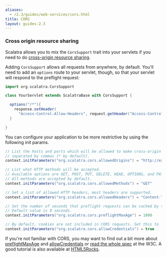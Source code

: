 ```yaml
---
aliases:
  - /2.3/guides/web-services/cors.html
title: CORS
layout: guides-2.3
---
```


### Cross origin resource sharing

Scalatra allows you to mix the `CorsSupport` trait into your servlets if you need to do
[cross-origin resource sharing](http://en.wikipedia.org/wiki/Cross-origin_resource_sharing).

Adding `CorsSupport` allows all requests from anywhere, by default. You'll need to add an `options` route to your servlet, though, so that your servlet will respond to the preflight request:

```scala
import org.scalatra.CorsSupport

class YourServlet extends ScalatraBase with CorsSupport {

  options("/*"){
    response.setHeader(
      "Access-Control-Allow-Headers", request.getHeader("Access-Control-Request-Headers"));
  }

}
```

You can configure your application to be more restrictive by using the following init params.

```scala
// List the hosts and ports which will be allowed to make cross-origin requests, 
// separated by commas (* by default).
context.initParameters("org.scalatra.cors.allowedOrigins") = "http://example.com:8080,http://foo.example.com"

// List what HTTP methods will be accepted. 
// Available options are GET, POST, PUT, DELETE, HEAD, OPTIONS, and PATCH. 
// All methods are accepted by default.
context.initParameters("org.scalatra.cors.allowedMethods") = "GET"

// Set a list of allowed HTTP headers, most headers are supported.
context.initParameters("org.scalatra.cors.allowedHeaders") = "Content-Type"

// Set the number of seconds that preflight requests can be cached by the client.
// Default value is 0 seconds.
context.initParameters("org.scalatra.cors.preflightMaxAge") = 1800

// By default, cookies are not included in CORS requests. Set this to `true` to allow cookies.
context.initParameters("org.scalatra.cors.allowCredentials") = true
```

If you're not familiar with CORS, you may want to find out a bit more about
[preflightMaxAge][preflight] and [allowCredentials][allowCredentials] or
[read the whole spec][corsSpec] at the W3C. A good tutorial is also available
at [HTML5Rocks][html5rocks].

[preflight]: http://www.w3.org/TR/cors/#resource-preflight-requests
[allowCredentials]: http://www.w3.org/TR/cors/#supports-credentials
[corsSpec]: http://www.w3.org/TR/cors
[html5rocks]: http://www.html5rocks.com/en/tutorials/cors/
